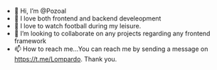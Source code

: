 - 👋 Hi, I’m @Pozoal
- 👀 I love both frontend and backend develeopment
- 🌱 I love to watch football during my leisure.
- 💞️ I’m looking to collaborate on any projects regarding any frontend framework
- 📫 How to reach me...You can reach me by sending a message on https://t.me/Lompardo. Thank you.

<!---
Pozoal/Pozoal is a ✨ special ✨ repository because its `README.md` (this file) appears on your GitHub profile.
You can click the Preview link to take a look at your changes.
--->
